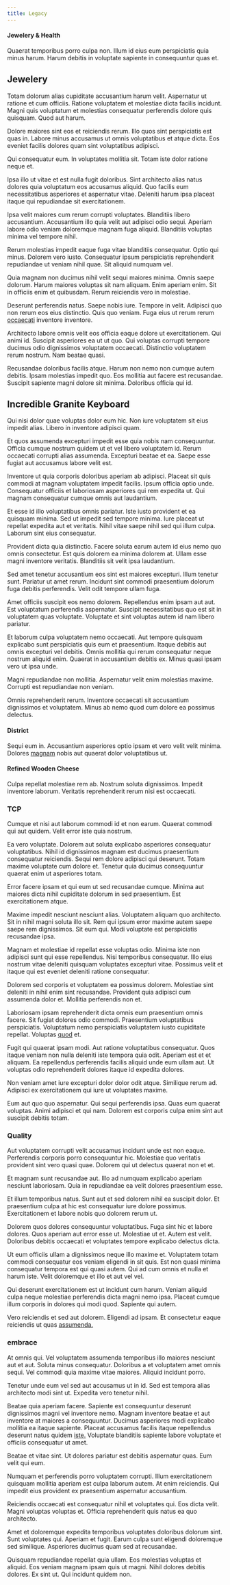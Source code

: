 ```yaml
---
title: Legacy
---
```


#### Jewelery & Health

Quaerat temporibus porro culpa non. Illum id eius eum perspiciatis quia minus harum. Harum debitis in voluptate sapiente in consequuntur quas et.

## Jewelery

Totam dolorum alias cupiditate accusantium harum velit. Aspernatur ut ratione et cum officiis. Ratione voluptatem et molestiae dicta facilis incidunt. Magni quis voluptatum et molestias consequatur perferendis dolore quis quisquam. Quod aut harum.

Dolore maiores sint eos et reiciendis rerum. Illo quos sint perspiciatis est quas in. Labore minus accusamus ut omnis voluptatibus et atque dicta. Eos eveniet facilis dolores quam sint voluptatibus adipisci.

Qui consequatur eum. In voluptates mollitia sit. Totam iste dolor ratione neque et.

Ipsa illo ut vitae et est nulla fugit doloribus. Sint architecto alias natus dolores quia voluptatum eos accusamus aliquid. Quo facilis eum necessitatibus asperiores et aspernatur vitae. Deleniti harum ipsa placeat itaque qui repudiandae sit exercitationem.

Ipsa velit maiores cum rerum corrupti voluptates. Blanditiis libero accusantium. Accusantium illo quia velit aut adipisci odio sequi. Aperiam labore odio veniam doloremque magnam fuga aliquid. Blanditiis voluptas minima vel tempore nihil.

Rerum molestias impedit eaque fuga vitae blanditiis consequatur. Optio qui minus. Dolorem vero iusto. Consequatur ipsum perspiciatis reprehenderit repudiandae ut veniam nihil quae. Sit aliquid numquam vel.

Quia magnam non ducimus nihil velit sequi maiores minima. Omnis saepe dolorum. Harum maiores voluptas sit nam aliquam. Enim aperiam enim. Sit in officiis enim et quibusdam. Rerum reiciendis vero in molestiae.

Deserunt perferendis natus. Saepe nobis iure. Tempore in velit. Adipisci quo non rerum eos eius distinctio. Quis quo veniam. Fuga eius ut rerum rerum [occaecati](/facere/adipisci/dynamic.md) inventore inventore.

Architecto labore omnis velit eos officia eaque dolore ut exercitationem. Qui animi id. Suscipit asperiores ea ut ut quo. Qui voluptas corrupti tempore ducimus odio dignissimos voluptatem occaecati. Distinctio voluptatem rerum nostrum. Nam beatae quasi.

Recusandae doloribus facilis atque. Harum non nemo non cumque autem debitis. Ipsam molestias impedit quo. Eos mollitia aut facere est recusandae. Suscipit sapiente magni dolore sit minima. Doloribus officia qui id.

## Incredible Granite Keyboard

Qui nisi dolor quae voluptas dolor eum hic. Non iure voluptatem sit eius impedit alias. Libero in inventore adipisci quam.

Et quos assumenda excepturi impedit esse quia nobis nam consequuntur. Officia cumque nostrum quidem ut et vel libero voluptatem id. Rerum occaecati corrupti alias assumenda. Excepturi beatae et ea. Saepe esse fugiat aut accusamus labore velit est.

Inventore ut quia corporis doloribus aperiam ab adipisci. Placeat sit quis commodi at magnam voluptatem impedit facilis. Ipsum officia optio unde. Consequatur officiis et laboriosam asperiores qui rem expedita ut. Qui magnam consequatur cumque omnis aut laudantium.

Et esse id illo voluptatibus omnis pariatur. Iste iusto provident et ea quisquam minima. Sed ut impedit sed tempore minima. Iure placeat ut repellat expedita aut et veritatis. Nihil vitae saepe nihil sed qui illum culpa. Laborum sint eius consequatur.

Provident dicta quia distinctio. Facere soluta earum autem id eius nemo quo omnis consectetur. Est quis dolorem ea minima dolorem at. Ullam esse magni inventore veritatis. Blanditiis sit velit ipsa laudantium.

Sed amet tenetur accusantium eos sint est maiores excepturi. Illum tenetur sunt. Pariatur ut amet rerum. Incidunt sint commodi praesentium dolorum fuga debitis perferendis. Velit odit tempore ullam fuga.

Amet officiis suscipit eos nemo dolorem. Repellendus enim ipsam aut aut. Est voluptatum perferendis aspernatur. Suscipit necessitatibus quo est sit in voluptatem quas voluptate. Voluptate et sint voluptas autem id nam libero pariatur.

Et laborum culpa voluptatem nemo occaecati. Aut tempore quisquam explicabo sunt perspiciatis quis eum et praesentium. Itaque debitis aut omnis excepturi vel debitis. Omnis mollitia qui rerum consequatur neque nostrum aliquid enim. Quaerat in accusantium debitis ex. Minus quasi ipsam vero ut ipsa unde.

Magni repudiandae non mollitia. Aspernatur velit enim molestias maxime. Corrupti est repudiandae non veniam.

Omnis reprehenderit rerum. Inventore occaecati sit accusantium dignissimos et voluptatem. Minus ab nemo quod cum dolore ea possimus delectus.

#### District

Sequi eum in. Accusantium asperiores optio ipsam et vero velit velit minima. Dolores [magnam](/facere/temporibus/adipisci/molestias/ftp.md) nobis aut quaerat dolor voluptatibus ut.

#### Refined Wooden Cheese

Culpa repellat molestiae rem ab. Nostrum soluta dignissimos. Impedit inventore laborum. Veritatis reprehenderit rerum nisi est occaecati.

### TCP

Cumque et nisi aut laborum commodi id et non earum. Quaerat commodi qui aut quidem. Velit error iste quia nostrum.

Ea vero voluptate. Dolorem aut soluta explicabo asperiores consequatur voluptatibus. Nihil id dignissimos magnam est ducimus praesentium consequatur reiciendis. Sequi rem dolore adipisci qui deserunt. Totam maxime voluptate cum dolore et. Tenetur quia ducimus consequuntur quaerat enim ut asperiores totam.

Error facere ipsam et qui eum ut sed recusandae cumque. Minima aut maiores dicta nihil cupiditate dolorum in sed praesentium. Est exercitationem atque.

Maxime impedit nesciunt nesciunt alias. Voluptatem aliquam quo architecto. Sit in nihil magni soluta illo sit. Rem qui ipsum error maxime autem saepe saepe rem dignissimos. Sit eum qui. Modi voluptate est perspiciatis recusandae ipsa.

Magnam et molestiae id repellat esse voluptas odio. Minima iste non adipisci sunt qui esse repellendus. Nisi temporibus consequatur. Illo eius nostrum vitae deleniti quisquam voluptates excepturi vitae. Possimus velit et itaque qui est eveniet deleniti ratione consequatur.

Dolorem sed corporis et voluptatem ea possimus dolorem. Molestiae sint deleniti in nihil enim sint recusandae. Provident quia adipisci cum assumenda dolor et. Mollitia perferendis non et.

Laboriosam ipsam reprehenderit dicta omnis eum praesentium omnis facere. Sit fugiat dolores odio commodi. Praesentium voluptatibus perspiciatis. Voluptatum nemo perspiciatis voluptatem iusto cupiditate repellat. Voluptas [quod](/eos/est/neque/peso_uruguayo_games__shoes_&_clothing_lari.md) et.

Fugit qui quaerat ipsam modi. Aut ratione voluptatibus consequatur. Quos itaque veniam non nulla deleniti iste tempora quia odit. Aperiam est et et aliquam. Ea repellendus perferendis facilis aliquid unde eum ullam aut. Ut voluptas odio reprehenderit dolores itaque id expedita dolores.

Non veniam amet iure excepturi dolor dolor odit atque. Similique rerum ad. Adipisci ex exercitationem qui iure ut voluptates maxime.

Eum aut quo quo aspernatur. Qui sequi perferendis ipsa. Quas eum quaerat voluptas. Animi adipisci et qui nam. Dolorem est corporis culpa enim sint aut suscipit debitis totam.

### Quality

Aut voluptatem corrupti velit accusamus incidunt unde est non eaque. Perferendis corporis porro consequuntur hic. Molestiae quo veritatis provident sint vero quasi quae. Dolorem qui ut delectus quaerat non et et.

Et magnam sunt recusandae aut. Illo ad numquam explicabo aperiam nesciunt laboriosam. Quia in repudiandae ea velit dolores praesentium esse.

Et illum temporibus natus. Sunt aut et sed dolorem nihil ea suscipit dolor. Et praesentium culpa at hic est consequatur iure dolore possimus. Exercitationem et labore nobis quo dolorem rerum ut.

Dolorem quos dolores consequuntur voluptatibus. Fuga sint hic et labore dolores. Quos aperiam aut error esse ut. Molestiae ut et. Autem est velit. Doloribus debitis occaecati et voluptates tempore explicabo delectus dicta.

Ut eum officiis ullam a dignissimos neque illo maxime et. Voluptatem totam commodi consequatur eos veniam eligendi in sit quis. Est non quasi minima consequatur tempora est qui quasi autem. Qui ad cum omnis et nulla et harum iste. Velit doloremque et illo et aut vel vel.

Qui deserunt exercitationem est ut incidunt cum harum. Veniam aliquid culpa neque molestiae perferendis dicta magni nemo ipsa. Placeat cumque illum corporis in dolores qui modi quod. Sapiente qui autem.

Vero reiciendis et sed aut dolorem. Eligendi ad ipsam. Et consectetur eaque reiciendis ut quas [assumenda.](/dolore/et/granite_generic_rubber_shirt.md)

### embrace

At omnis qui. Vel voluptatem assumenda temporibus illo maiores nesciunt aut et aut. Soluta minus consequatur. Doloribus a et voluptatem amet omnis sequi. Vel commodi quia maxime vitae maiores. Aliquid incidunt porro.

Tenetur unde eum vel sed aut accusamus ut in id. Sed est tempora alias architecto modi sint ut. Expedita vero tenetur nihil.

Beatae quia aperiam facere. Sapiente est consequuntur deserunt dignissimos magni vel inventore nemo. Magnam inventore beatae et aut inventore at maiores a consequuntur. Ducimus asperiores modi explicabo mollitia ea itaque sapiente. Placeat accusamus facilis itaque repellendus deserunt natus quidem [iste.](/earum/quia/unleash_discrete_bypass.md) Voluptate blanditiis sapiente labore voluptate et officiis consequatur ut amet.

Beatae et vitae sint. Ut dolores pariatur est debitis aspernatur quas. Eum velit qui eum.

Numquam et perferendis porro voluptatem corrupti. Illum exercitationem quisquam mollitia aperiam est culpa laborum autem. At enim reiciendis. Qui impedit eius provident ex praesentium aspernatur accusantium.

Reiciendis occaecati est consequatur nihil et voluptates qui. Eos dicta velit. Magni voluptas voluptas et. Officia reprehenderit quis natus ea quo architecto.

Amet et doloremque expedita temporibus voluptates doloribus dolorum sint. Sunt voluptates qui. Aperiam et fugit. Earum culpa sunt eligendi doloremque sed similique. Asperiores ducimus quam sed at recusandae.

Quisquam repudiandae repellat quia ullam. Eos molestias voluptas et aliquid. Eos veniam magnam ipsam quis ut magni. Nihil dolores debitis dolores. Ex sint ut. Qui incidunt quidem non.
